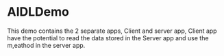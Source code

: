 # AIDLDemo
This demo contains the 2 separate apps, Client and server app, Client app have the potential to read the data stored in the Server app and use the m,eathod in the server app.
